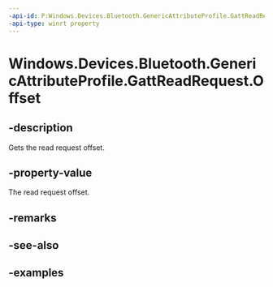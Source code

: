```yaml
---
-api-id: P:Windows.Devices.Bluetooth.GenericAttributeProfile.GattReadRequest.Offset
-api-type: winrt property
---
```


<!-- Property syntax.
public uint Offset { get; }
-->

# Windows.Devices.Bluetooth.GenericAttributeProfile.GattReadRequest.Offset

## -description
Gets the read request offset.

## -property-value
The read request offset.

## -remarks

## -see-also

## -examples

